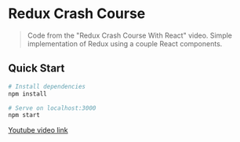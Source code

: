 # Redux Crash Course

> Code from the "Redux Crash Course With React" video. Simple implementation of Redux using a couple React components.

## Quick Start

```bash
# Install dependencies
npm install

# Serve on localhost:3000
npm start
```
[Youtube video link](https://www.youtube.com/watch?v=93p3LxR9xfM&t=224s)
